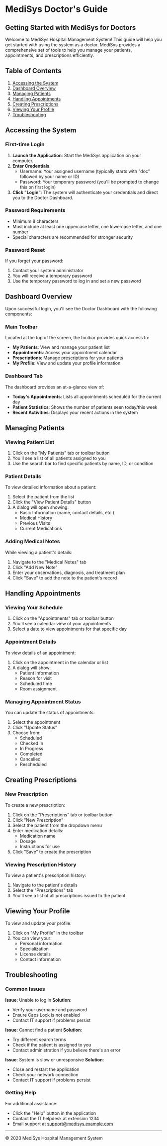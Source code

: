 # MediSys Doctor's Guide

## Getting Started with MediSys for Doctors

Welcome to MediSys Hospital Management System! This guide will help you get started with using the system as a doctor. MediSys provides a comprehensive set of tools to help you manage your patients, appointments, and prescriptions efficiently.

## Table of Contents

1. [Accessing the System](#accessing-the-system)
2. [Dashboard Overview](#dashboard-overview)
3. [Managing Patients](#managing-patients)
4. [Handling Appointments](#handling-appointments)
5. [Creating Prescriptions](#creating-prescriptions)
6. [Viewing Your Profile](#viewing-your-profile)
7. [Troubleshooting](#troubleshooting)

## Accessing the System

### First-time Login

1. **Launch the Application**: Start the MediSys application on your computer.
2. **Enter Credentials**: 
   - Username: Your assigned username (typically starts with "doc" followed by your name or ID)
   - Password: Your temporary password (you'll be prompted to change this on first login)
3. **Click "Login"**: The system will authenticate your credentials and direct you to the Doctor Dashboard.

### Password Requirements

- Minimum 8 characters
- Must include at least one uppercase letter, one lowercase letter, and one number
- Special characters are recommended for stronger security

### Password Reset

If you forget your password:
1. Contact your system administrator
2. You will receive a temporary password
3. Use the temporary password to log in and set a new password

## Dashboard Overview

Upon successful login, you'll see the Doctor Dashboard with the following components:

### Main Toolbar

Located at the top of the screen, the toolbar provides quick access to:
- **My Patients**: View and manage your patient list
- **Appointments**: Access your appointment calendar
- **Prescriptions**: Manage prescriptions for your patients
- **My Profile**: View and update your profile information

### Dashboard Tab

The dashboard provides an at-a-glance view of:
- **Today's Appointments**: Lists all appointments scheduled for the current day
- **Patient Statistics**: Shows the number of patients seen today/this week
- **Recent Activities**: Displays your recent actions in the system

## Managing Patients

### Viewing Patient List

1. Click on the "My Patients" tab or toolbar button
2. You'll see a list of all patients assigned to you
3. Use the search bar to find specific patients by name, ID, or condition

### Patient Details

To view detailed information about a patient:
1. Select the patient from the list
2. Click the "View Patient Details" button
3. A dialog will open showing:
   - Basic Information (name, contact details, etc.)
   - Medical History
   - Previous Visits
   - Current Medications

### Adding Medical Notes

While viewing a patient's details:
1. Navigate to the "Medical Notes" tab
2. Click "Add New Note"
3. Enter your observations, diagnosis, and treatment plan
4. Click "Save" to add the note to the patient's record

## Handling Appointments

### Viewing Your Schedule

1. Click on the "Appointments" tab or toolbar button
2. You'll see a calendar view of your appointments
3. Select a date to view appointments for that specific day

### Appointment Details

To view details of an appointment:
1. Click on the appointment in the calendar or list
2. A dialog will show:
   - Patient information
   - Reason for visit
   - Scheduled time
   - Room assignment

### Managing Appointment Status

You can update the status of appointments:
1. Select the appointment
2. Click "Update Status"
3. Choose from:
   - Scheduled
   - Checked In
   - In Progress
   - Completed
   - Cancelled
   - Rescheduled

## Creating Prescriptions

### New Prescription

To create a new prescription:
1. Click on the "Prescriptions" tab or toolbar button
2. Click "New Prescription"
3. Select the patient from the dropdown menu
4. Enter medication details:
   - Medication name
   - Dosage
   - Instructions for use
5. Click "Save" to create the prescription

### Viewing Prescription History

To view a patient's prescription history:
1. Navigate to the patient's details
2. Select the "Prescriptions" tab
3. You'll see a list of all prescriptions issued to the patient

## Viewing Your Profile

To view and update your profile:
1. Click on "My Profile" in the toolbar
2. You can view your:
   - Personal information
   - Specialization
   - License details
   - Contact information

## Troubleshooting

### Common Issues

**Issue**: Unable to log in
**Solution**: 
- Verify your username and password
- Ensure Caps Lock is not enabled
- Contact IT support if problems persist

**Issue**: Cannot find a patient
**Solution**:
- Try different search terms
- Check if the patient is assigned to you
- Contact administration if you believe there's an error

**Issue**: System is slow or unresponsive
**Solution**:
- Close and restart the application
- Check your network connection
- Contact IT support if problems persist

### Getting Help

For additional assistance:
- Click the "Help" button in the application
- Contact the IT helpdesk at extension 1234
- Email support at support@medisys.example.com

---

© 2023 MediSys Hospital Management System
